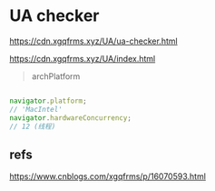 # UA checker

https://cdn.xgqfrms.xyz/UA/ua-checker.html


https://cdn.xgqfrms.xyz/UA/index.html

> archPlatform

```js

navigator.platform;
// 'MacIntel'
navigator.hardwareConcurrency;
// 12 (线程)

```

## refs

https://www.cnblogs.com/xgqfrms/p/16070593.html

